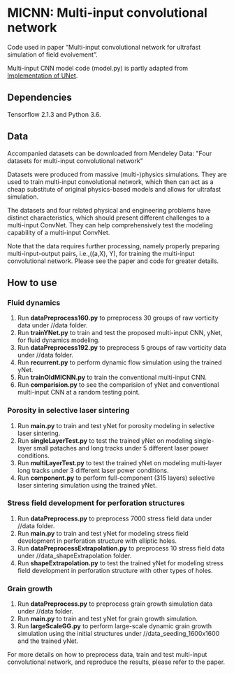 # MICNN: Multi-input convolutional network

Code used in paper “Multi-input convolutional network for ultrafast simulation of field evolvement”.

Multi-input CNN model code (model.py) is partly adapted from [Implementation of UNet](https://github.com/zhixuhao/unet).


## Dependencies

  Tensorflow 2.1.3 and Python 3.6.
  
## Data

Accompanied datasets can be downloaded from Mendeley Data: "Four datasets for multi-input convolutional network"

Datasets were produced from massive (multi-)physics simulations. They are used to train multi-input convolutional network, which then can act as a cheap substitute of original physics-based models and allows for ultrafast simulation. 

The datasets and four related physical and engineering problems have distinct characteristics, which should present different challenges to a multi-input ConvNet. They can help comprehensively test the modeling capability of a multi-input ConvNet.

Note that the data requires further processing, namely properly preparing multi-input-output pairs, i.e.,((a,X), Y), for training the multi-input convolutional network. Please see the paper and code for greater details.

## How to use

### Fluid dynamics

1. Run **dataPreprocess160.py** to prreprocess 30 groups of raw vorticity data under //data folder.
2. Run **trainYNet.py** to train and test the proposed multi-input CNN, yNet, for fluid dynamics modeling.
3. Run **dataPreprocess192.py** to preprocess 5 groups of raw vorticity data under //data folder.
4. Run **recurrent.py** to perform dynamic flow simulation using the trained yNet.
5. Run **trainOldMICNN.py** to train the conventional multi-input CNN.
6. Run **comparision.py** to see the comparision of yNet and conventional multi-input CNN at a random testing point.

### Porosity in selective laser sintering

1. Run **main.py** to train and test yNet for porosity modeling in selective laser sintering.
2. Run **singleLayerTest.py** to test the trained yNet on modeling single-layer small pataches and long tracks under 5 different laser power conditions.
3. Run **multiLayerTest.py** to test the trained yNet on modeling multi-layer long tracks under 3 different laser power conditions.
4. Run **component.py** to perform full-component (315 layers) selective laser sintering simulation using the trained yNet.

### Stress field development for perforation structures

1. Run **dataPreprocess.py** to preprocess 7000 stress field data under //data folder.
2. Run **main.py** to train and test yNet for modeling stress field development in perforation structure with elliptic holes.
3. Run **dataPreprocessExtrapolation.py** to preprocess 10 stress field data under //data_shapeExtrapolation folder.
4. Run **shapeExtrapolation.py** to test the trained yNet for modeling stress field development in perforation structure with other types of holes.

### Grain growth

1. Run **dataPreprocess.py** to preprocess grain growth simulation data under //data folder.
2. Run **main.py** to train and test yNet for grain growth simulation.
3. Run **largeScaleGG.py** to perform large-scale dynamic grain growth simulation using the initial structures under //data_seeding_1600x1600 and the trained yNet.


For more details on how to preprocess data, train and test multi-input convolutional network, and reproduce the results, please refer to the paper.


